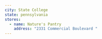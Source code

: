 ```yaml
---
city: State College
state: pennsylvania
stores:
  - name: Nature's Pantry
    address: "2331 Commercial Boulevard "
---
```

